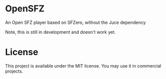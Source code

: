 OpenSFZ
=======

An Open SFZ player based on SFZero, without the Juce dependency

Note, this is still in development and doesn't work yet.


License
=======

This project is available under the MIT license. You may use it in commercial projects.
